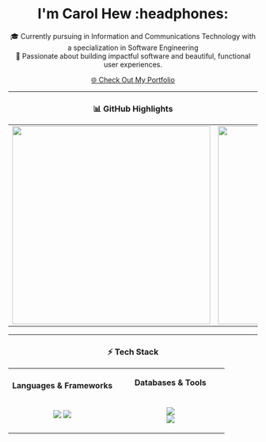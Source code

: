 <div align="center">

<h1>I'm Carol Hew :headphones:</h1>

🎓 Currently pursuing in Information and Communications Technology with a specialization in Software Engineering
<br>
💼 Passionate about building impactful software and beautiful, functional user experiences.

<a href="https://carol-hew.my.canva.site/justaportfolio" target="_blank">
  🌐 Check Out My Portfolio
</a>

</div>

---

<div align="center">

### 📊 GitHub Highlights

<table>
  <tr>
    <td><img src="https://streak-stats.demolab.com?user=sevenpluseight&theme=tokyonight&hide_border=true" width="400"/></td>
    <td><img src="https://github-readme-stats.vercel.app/api/top-langs/?username=sevenpluseight&layout=compact&theme=tokyonight&hide_border=true" width="400"/></td>
  </tr>
</table>

</div>

---

<div align="center">

### ⚡ Tech Stack

<table>
<tr>
<td align="center" width="50%">
  
**Languages & Frameworks**  
<br><br>
<img src="https://skillicons.dev/icons?i=py,java,js,ts,php,cpp,dart&theme=dark" />
<img src="https://skillicons.dev/icons?i=html,css,tailwind,react,nextjs,spring,flutter&theme=dark" />

</td>
<td align="center" width="50%">
  
**Databases & Tools**  
<br><br>
<img src="https://skillicons.dev/icons?i=mysql,sqlite,mongodb&theme=dark" /><br>
<img src="https://skillicons.dev/icons?i=git,gitlab,figma,notion,postman&theme=dark" />

</td>
</tr>
</table>

</div>
